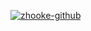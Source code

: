 [![zhooke-github](https://github-readme-stats.vercel.app/api?username=zhooke)](https://github.com/zhooke/github-readme-stats)
